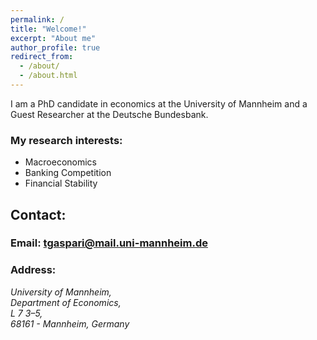 ```yaml
---
permalink: /
title: "Welcome!"
excerpt: "About me"
author_profile: true
redirect_from: 
  - /about/
  - /about.html
---
```


I am a PhD candidate in economics at the University of Mannheim and a Guest Researcher at the Deutsche Bundesbank.

### My research interests:
* Macroeconomics
* Banking Competition
* Financial Stability

## Contact:
### Email: [tgaspari@mail.uni-mannheim.de](mailto:tgaspari@mail.uni-mannheim.de "Email")
### Address:
<address>
  University of Mannheim,<br /> Department of Economics,<br /> L 7 3–5, <br /> 68161 - Mannheim, Germany
</address>




